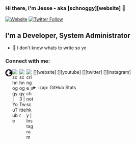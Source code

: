 ### Hi there, I'm Jesse - aka [schnoggy][website] 👋 

[![Website](https://img.shields.io/website?label=bunsy.net&style=for-the-badge&url=https%3A%2F%2Fbunsy.net)](https://codestackr.com)
[![Twitter Follow](https://img.shields.io/twitter/follow/schnoggy3?color=1DA1F2&logo=twitter&style=for-the-badge)](https://twitter.com/intent/follow?original_referer=https%3A%2F%2Fgithub.com%2Schnoggy3&screen_name=Schnoggy3)

## I'm a Developer, System Administrator

- 🔭 I don't know whats to write so ye

### Connect with me:

[<img align="left" alt="bunsy.net" width="22px" src="https://raw.githubusercontent.com/iconic/open-iconic/master/svg/globe.svg" />][website]
[<img align="left" alt="schnoggy | YouTube" width="22px" src="https://cdn.jsdelivr.net/npm/simple-icons@v3/icons/youtube.svg" />][youtube]
[<img align="left" alt="schnoggy3 | Twitter" width="22px" src="https://cdn.jsdelivr.net/npm/simple-icons@v3/icons/twitter.svg" />][twitter]
[<img align="left" alt="cringe_schnotschky | Instagram" width="22px" src="https://cdn.jsdelivr.net/npm/simple-icons@v3/icons/instagram.svg" />][instagram]

<br />

<details>
  <summary>:zap: GitHub Stats</summary>

  <img align="left" alt="Schnoggy's GitHub Stats" src="https://github-readme-stats.vercel.app/api?username=Schnoggy&show_icons=true&hide_border=true" />

</details>
